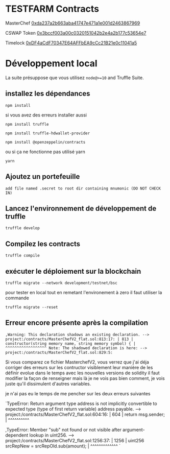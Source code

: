 # TESTFARM Contracts

MasterChef
[0xda237a2b663aba41747e471a1e001d2463867969](https://explorer-mainnet.maticvigil.com/address/0xda237a2b663aba41747e471a1e001d2463867969)

CSWAP Token
[0x3bccf003a00c0320151042b2e4a2b177c53654e7](https://explorer-mainnet.maticvigil.com/address/0x3bccf003a00c0320151042b2e4a2b177c53654e7)

Timelock
[0xDF4aCdF70347E64AFFbEA9cCc21B21e0c11041a5](https://explorer-mainnet.maticvigil.com/address/0xDF4aCdF70347E64AFFbEA9cCc21B21e0c11041a5)

# Développement local

La suite présuppose que vous utilisez `node@>=10` and Truffle Suite.

## installez les dépendances

`npm install`

si vous avez des erreurs installer aussi 

`npm install truffle`

`npm install truffle-hdwallet-provider`

`npm install @openzeppelin/contracts`

ou si ça ne fonctionne pas utilisé yarn

`yarn`

## Ajoutez un portefeuille

`add file named .secret to root dir containing mnumonic (DO NOT CHECK IN)`


## Lancez l'environnement de développement de truffle

`truffle develop`

## Compilez les  contracts

`truffle compile`

## exécuter le déploiement sur la blockchain

`truffle migrate --network development/testnet/bsc`


pour tester en local tout en remetant l'environement à zero il faut utiliser la commande

`truffle migrate --reset`

## Erreur encore présente après la compilation

`,Warning: This declaration shadows an existing declaration.
   --> project:/contracts/MasterChefV2_flat.sol:813:17:
    |
813 |     constructor(string memory name, string memory symbol) {
    |                 ^^^^^^^^^^^^^^^^^^
Note: The shadowed declaration is here:
   --> project:/contracts/MasterChefV2_flat.sol:829:5:`
   
   Si vous comparez ce fichier MasterchefV2, vous verrez que j'ai déja corriger des erreurs sur les contructor visiblement leur manière de les définir evolue dans le temps avec les nouvelles versions de solidity il faut modifier la façon de renseigner mais là je ne vois pas bien comment, je vois juste qu'il dissimulent d'autres variables.
   
   je n'ai pas eu le temps de me pencher sur les deux erreurs suivantes
   
   `TypeError: Return argument type address is not implicitly convertible to expected type (type of first return variable) address payable.
   --> project:/contracts/MasterChefV2_flat.sol:604:16:
    |
604 |         return msg.sender;
    |                ^^^^^^^^^^

,TypeError: Member "sub" not found or not visible after argument-dependent lookup in uint256.
    --> project:/contracts/MasterChefV2_flat.sol:1256:37:
     |
1256 |                 uint256 srcRepNew = srcRepOld.sub(amount);
     |                                     ^^^^^^^^^^^^^
`
